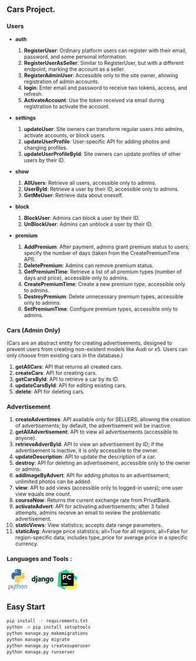 ## Cars Project.

### Users

-   **auth**

    1. **RegisterUser**: Ordinary platform users can register with their email, password, and some personal information.
    2. **RegisterUserAsSeller**: Similar to RegisterUser, but with a different endpoint, marking the account as a seller.
    3. **RegisterAdminUser**: Accessible only to the site owner, allowing registration of admin accounts.
    4. **login**: Enter email and password to receive two tokens, access, and refresh.
    5. **ActivateAccount**: Use the token received via email during registration to activate the account.

-   **settings**

    1. **updateUser**: Site owners can transform regular users into admins, activate accounts, or block users.
    2. **updateUserProfile**: User-specific API for adding photos and changing profiles.
    3. **updateUserProfileById**: Site owners can update profiles of other users by their ID.

-   **show**

    1. **AllUsers**: Retrieve all users, accessible only to admins.
    2. **UserById**: Retrieve a user by their ID, accessible only to admins.
    3. **GetMeUser**: Retrieve data about oneself.

-   **block**

    1. **BlockUser**: Admins can block a user by their ID.
    2. **UnBlockUser**: Admins can unblock a user by their ID.

-   **premium**
    1. **AddPremium**: After payment, admins grant premium status to users; specify the number of days (taken from the CreatePremiumTime API).
    2. **DeletePremium**: Admins can remove premium status.
    3. **GetPremiumTime**: Retrieve a list of all premium types (number of days and price), accessible only to admins.
    4. **CreatePremiumTime**: Create a new premium type, accessible only to admins.
    5. **DestroyPremium**: Delete unnecessary premium types, accessible only to admins.
    6. **SetPremiumTime**: Configure premium types, accessible only to admins.

### Cars (Admin Only)

(Cars are an abstract entity for creating advertisements, designed to prevent users from creating non-existent models like Audi or x5. Users can only choose from existing cars in the database.)

1. **getAllCars**: API that returns all created cars.
2. **createCars**: API for creating cars.
3. **getCarsById**: API to retrieve a car by its ID.
4. **updateCarsById**: API for editing existing cars.
5. **delete**: API for deleting cars.

### Advertisement

1. **createAdvertimes**: API available only for SELLERS, allowing the creation of advertisements; by default, the advertisement will be inactive.
2. **getAllAdvertisement**: API to view all advertisements (accessible to anyone).
3. **retrieveAdverById**: API to view an advertisement by ID; if the advertisement is inactive, it is only accessible to the owner.
4. **updateDescription**: API to update the description of a car.
5. **destroy**: API for deleting an advertisement, accessible only to the owner or admins.
6. **addImageByAdvert**: API for adding photos to an advertisement; unlimited photos can be added.
7. **view**: API to add views (accessible only to logged-in users); one user view equals one count.
8. **courseNow**: Returns the current exchange rate from PrivatBank.
9. **activateAdvert**: API for activating advertisements; after 3 failed attempts, admins receive an email to review the problematic advertisement.
10. **staticViews**: View statistics; accepts date range parameters.
11. **staticAvg**: Average price statistics; all=True for all regions, all=False for region-specific data; includes type_price for average price in a specific currency.

### Languages and Tools :

<div>
  <img src="https://github.com/devicons/devicon/blob/master/icons/python/python-original-wordmark.svg" title="Python" alt="Python" width="60" height="60"/>&nbsp;
  <img src="https://github.com/devicons/devicon/blob/master/icons/django/django-plain-wordmark.svg" title="Django" alt="Django " width="60" height="60"/>&nbsp;
 <img src="https://github.com/devicons/devicon/blob/master/icons/pycharm/pycharm-original.svg" title="Pycharm" alt="Pycharm" width="60" height="60"/>&nbsp;
</div>

## Easy Start

```bash
pip install -r requirements.txt
python -m pip install setuptools
python manage.py makemigrations
python manage.py migrate
python manage.py createsuperuser 
python manage.py runserver
